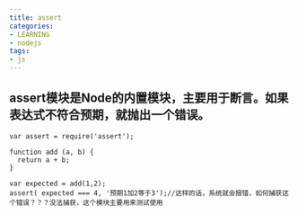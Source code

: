 ```yaml
---
title: assert
categories: 
- LEARNING
- nodejs
tags:
- js
---
```


## assert模块是Node的内置模块，主要用于断言。如果表达式不符合预期，就抛出一个错误。

```
var assert = require('assert');

function add (a, b) {
  return a + b;
}

var expected = add(1,2);
assert( expected === 4, '预期1加2等于3');//这样的话，系统就会报错，如何捕获这个错误？？？没法捕获，这个模块主要用来测试使用
```
